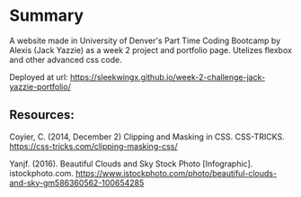 # Summary

A website made in University of Denver's Part Time Coding Bootcamp by Alexis (Jack Yazzie) as a week 2 project and portfolio page. Utelizes flexbox and other advanced css code.

Deployed at url: https://sleekwingx.github.io/week-2-challenge-jack-yazzie-portfolio/

## Resources:

Coyier, C. (2014, December 2) Clipping and Masking in CSS. CSS-TRICKS. https://css-tricks.com/clipping-masking-css/

Yanjf. (2016). Beautiful Clouds and Sky Stock Photo [Infographic]. istockphoto.com. https://www.istockphoto.com/photo/beautiful-clouds-and-sky-gm586360562-100654285